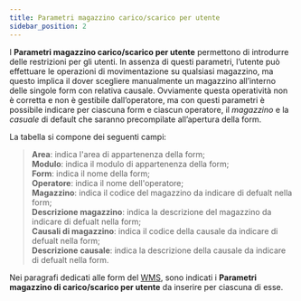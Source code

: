 ```yaml
---
title: Parametri magazzino carico/scarico per utente
sidebar_position: 2
---
```


I **Parametri magazzino carico/scarico per utente** permettono di introdurre delle restrizioni per gli utenti. 
In assenza di questi parametri, l’utente può effettuare le operazioni di movimentazione su qualsiasi magazzino, ma questo implica il dover scegliere manualmente un magazzino all’interno delle singole form con relativa causale. 
Ovviamente questa operatività non è corretta e non è gestibile dall’operatore, ma con questi parametri è possibile indicare per ciascuna form e ciascun operatore, il *magazzino* e la *casuale* di default che saranno precompilate all’apertura della form.

La tabella si compone dei seguenti campi:

> **Area**: indica l'area di appartenenza della form;      
> **Modulo**: indica il modulo di appartenenza della form;       
> **Form**: indica il nome della form;  
> **Operatore**: indica il nome dell'operatore;       
> **Magazzino**: indica il codice del magazzino da indicare di defualt nella form;        
> **Descrizione magazzino**: indica la descrizione del magazzino da indicare di defualt nella form;         
> **Causali di magazzino**: indica il codice della causale da indicare di defualt nella form;        
> **Descrizione causale**: indica la descrizione della causale da indicare di defualt nella form.

Nei paragrafi dedicati alle form del [WMS](/docs/logistics/wms/wms-intro), sono indicati i **Parametri magazzino di carico/scarico per utente** da inserire per ciascuna di esse.
